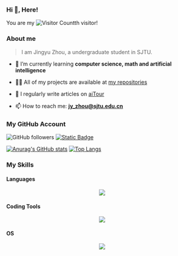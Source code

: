 ### Hi 👋, Here!

You are my ![Visitor Count](https://profile-counter.glitch.me/KinnariyaMamaTanha/count.svg)th visitor!

### About me

> I am Jingyu Zhou, a undergraduate student in SJTU.

- 🌱 I’m currently learning **computer science, math and artificial intelligence**

- 👨‍💻 All of my projects are available at [my repositories](https://github.com/KinnariyaMamaTanha?tab=repositories)

- 📝 I regularly write articles on [aiTour](https://aitour.icu)

- 📫 How to reach me: **jy_zhou@sjtu.edu.cn**

### My GitHub Account

![GitHub followers](https://img.shields.io/github/followers/KinnariyaMamaTanha?style=flat-square)
[![Static Badge](https://img.shields.io/badge/aiTour-3887F9)](https://aitour.icu)

[![Anurag's GitHub stats](https://github-readme-stats.vercel.app/api?username=KinnariyaMamaTanha&show_icons=true&theme=tokyonight&hide_border=true)](https://github.com/anuraghazra/github-readme-stats)
[![Top Langs](https://github-readme-stats.vercel.app/api/top-langs/?username=KinnariyaMamaTanha&layout=donut&theme=tokyonight&hide_border=true)](https://github.com/anuraghazra/github-readme-stats)

### My Skills

#### Languages

<p align="center">
  <a href="https://skillicons.dev">
    <img src="https://skillicons.dev/icons?i=c,cpp,python,latex,lua,md" />
  </a>
</p>

#### Coding Tools

<p align="center">
  <a href="https://skillicons.dev">
    <img src="https://skillicons.dev/icons?i=anaconda,pytorch,docker,git,bash,powershell,cmake,vim,neovim,obsidian,pycharm,idea,visualstudio,vscode" />
  </a>
</p>

#### OS

<p align="center">
  <a href="https://skillicons.dev">
    <img src="https://skillicons.dev/icons?i=debian,ubuntu,windows" />
  </a>
</p>

